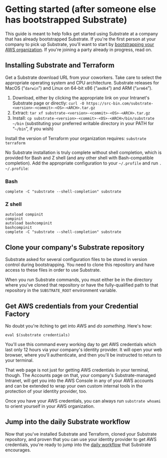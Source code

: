 # Getting started (after someone else has bootstrapped Substrate)

This guide is meant to help folks get started using Substrate at a company that has already bootstrapped Substrate. If you're the first person at your company to pick up Substrate, you'll want to start by [bootstrapping your AWS organization](../bootstrapping/overview.md). If you're joining a party already in progress, read on.

## Installing Substrate and Terraform

Get a Substrate download URL from your coworkers. Take care to select the appropriate operating system and CPU architecture. Substrate releases for MacOS (“`darwin`”) and Linux on 64-bit x86 (“`amd64`”) and ARM (“`arm64`”).

1. Download, either by clicking the appropriate link on your Intranet's Substrate page or directly: `curl -O https://src-bin.com/substrate-<version>-<commit>-<OS>-<ARCH>.tar.gz`
2. Extract: `tar xf substrate-<version>-<commit>-<OS>-<ARCH>.tar.gz`
3. Install: `cp substrate-<version>-<commit>-<OS>-<ARCH>/bin/substrate ~/bin` (substituting your preferred writable directory in your PATH for “`~/bin`”, if you wish)

Install the version of Terraform your organization requires: `substrate terraform`

No Substrate installation is truly complete without shell completion, which is provided for Bash and Z shell (and any other shell with Bash-compatible completion). Add the appropriate configuration to your `~/.profile` and run `. ~/.profile`:

### Bash

```shell
complete -C "substrate --shell-completion" substrate
```

### Z shell

```shell
autoload compinit
compinit
autoload bashcompinit
bashcompinit
complete -C "substrate --shell-completion" substrate
```

## Clone your company's Substrate repository

Substrate asked for several configuration files to be stored in version control during bootstrapping. You need to clone this repository and have access to these files in order to use Substrate.

When you run Substrate commands, you must either be in the directory where you've cloned that repository or have the fully-qualified path to that repository in the `SUBSTRATE_ROOT` environment variable.

## Get AWS credentials from your Credential Factory

No doubt you're itching to get into AWS and _do something_. Here's how:

```shell-session
eval $(substrate credentials)
```

You'll use this command every working day to get AWS credentials which last only 12 hours via your company's identity provider. It will open your web browser, where you'll authenticate, and then you'll be instructed to return to your terminal.

That web page is not just for getting AWS credentials in your terminal, though. The Accounts page on that, your company's Substrate-managed Intranet, will get you into the AWS Console in any of your AWS accounts and can be extended to wrap your own custom internal tools in the protection of your identity provider, too.

Once you have your AWS credentials, you can always run `substrate whoami` to orient yourself in your AWS organization.

## Jump into the daily Substrate workflow

Now that you've installed Substrate and Terraform, cloned your Substrate repository, and proven that you can use your identity provider to get AWS credentials, you're ready to jump into the [daily workflow](daily-workflow.md) that Substrate encourages.

